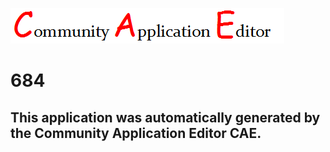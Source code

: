 ![CAE](https://github.com/patricia-cae/CAE-Deployment-Temp/blob/master/img/logo.png)  

684
===================


This application was automatically generated by the Community Application Editor CAE.  
---------------
